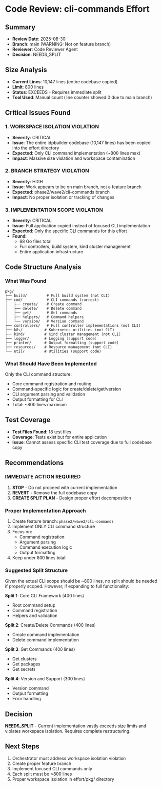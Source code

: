 # Code Review: cli-commands Effort

## Summary
- **Review Date**: 2025-08-30
- **Branch**: main (WARNING: Not on feature branch)
- **Reviewer**: Code Reviewer Agent
- **Decision**: NEEDS_SPLIT

## Size Analysis
- **Current Lines**: 10,147 lines (entire codebase copied)
- **Limit**: 800 lines
- **Status**: EXCEEDS - Requires immediate split
- **Tool Used**: Manual count (line counter showed 0 due to main branch)

## Critical Issues Found

### 1. WORKSPACE ISOLATION VIOLATION
- **Severity**: CRITICAL
- **Issue**: The entire idpbuilder codebase (10,147 lines) has been copied into the effort directory
- **Expected**: Only CLI command implementation (~800 lines max)
- **Impact**: Massive size violation and workspace contamination

### 2. BRANCH STRATEGY VIOLATION
- **Severity**: HIGH
- **Issue**: Work appears to be on main branch, not a feature branch
- **Expected**: phase2/wave2/cli-commands branch
- **Impact**: No proper isolation or tracking of changes

### 3. IMPLEMENTATION SCOPE VIOLATION
- **Severity**: CRITICAL
- **Issue**: Full application copied instead of focused CLI implementation
- **Expected**: Only the specific CLI commands for this effort
- **Found**: 
  - 68 Go files total
  - Full controllers, build system, kind cluster management
  - Entire application infrastructure

## Code Structure Analysis

### What Was Found
```
pkg/
├── build/         # Full build system (not CLI)
├── cmd/           # CLI commands (correct)
│   ├── create/    # Create command
│   ├── delete/    # Delete command  
│   ├── get/       # Get commands
│   ├── helpers/   # Command helpers
│   └── version/   # Version command
├── controllers/   # Full controller implementations (not CLI)
├── k8s/          # Kubernetes utilities (not CLI)
├── kind/         # Kind cluster management (not CLI)
├── logger/       # Logging (support code)
├── printer/      # Output formatting (support code)
├── resources/    # Resource management (not CLI)
└── util/         # Utilities (support code)
```

### What Should Have Been Implemented
Only the CLI command structure:
- Core command registration and routing
- Command-specific logic for create/delete/get/version
- CLI argument parsing and validation
- Output formatting for CLI
- Total: ~800 lines maximum

## Test Coverage
- **Test Files Found**: 18 test files
- **Coverage**: Tests exist but for entire application
- **Issue**: Cannot assess specific CLI test coverage due to full codebase copy

## Recommendations

### IMMEDIATE ACTION REQUIRED
1. **STOP** - Do not proceed with current implementation
2. **REVERT** - Remove the full codebase copy
3. **CREATE SPLIT PLAN** - Design proper effort decomposition

### Proper Implementation Approach
1. Create feature branch: `phase2/wave2/cli-commands`
2. Implement ONLY CLI command structure
3. Focus on:
   - Command registration
   - Argument parsing
   - Command execution logic
   - Output formatting
4. Keep under 800 lines total

### Suggested Split Structure
Given the actual CLI scope should be ~800 lines, no split should be needed if properly scoped.
However, if expanding to full functionality:

**Split 1**: Core CLI Framework (400 lines)
- Root command setup
- Command registration
- Helpers and validation

**Split 2**: Create/Delete Commands (400 lines)
- Create command implementation
- Delete command implementation

**Split 3**: Get Commands (400 lines)
- Get clusters
- Get packages
- Get secrets

**Split 4**: Version and Support (300 lines)
- Version command
- Output formatting
- Error handling

## Decision
**NEEDS_SPLIT** - Current implementation vastly exceeds size limits and violates workspace isolation. Requires complete restructuring.

## Next Steps
1. Orchestrator must address workspace isolation violation
2. Create proper feature branch
3. Implement focused CLI commands only
4. Each split must be <800 lines
5. Proper workspace isolation in effort/pkg/ directory